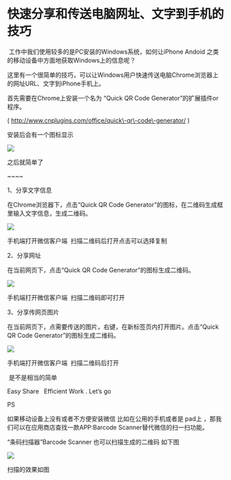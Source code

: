 # 快速分享和传送电脑网址、文字到手机的技巧

 工作中我们使用较多的是PC安装的Windows系统，如何让iPhone Andoid 之类的移动设备中方面地获取Windows上的信息呢？

这里有一个很简单的技巧，可以让Windows用户快速传送电脑Chrome浏览器上的网址URL、文字到iPhone手机上。

首先需要在Chrome上安装一个名为 “Quick QR Code Generator”的扩展插件or程序。

( http://www.cnplugins.com/office/quick\-qr\-code\-generator/ )

安装后会有一个图标显示

![](http://owa.sodexo-cn.com/blog/wp-content/uploads/2017/11/2017110601.png)

之后就简单了

\~~~~

1、分享文字信息

在Chrome浏览器下，点击“Quick QR Code Generator”的图标，在二维码生成框里输入文字信息，生成二维码。

![](http://owa.sodexo-cn.com/blog/wp-content/uploads/2017/11/2017110604.png)

手机端打开微信客户端  扫描二维码后打开点击可以选择复制

2、分享网址

在当前网页下，点击“Quick QR Code Generator”的图标生成二维码。

![](http://owa.sodexo-cn.com/blog/wp-content/uploads/2017/11/2017110602.png)

手机端打开微信客户端  扫描二维码即可打开

3、分享传网页图片

在当前网页下，点需要传送的图片，右键，在新标签页内打开图片。点击“Quick QR Code Generator”的图标生成二维码。

![](http://owa.sodexo-cn.com/blog/wp-content/uploads/2017/11/2017110603.png)

手机端打开微信客户端  扫描二维码后打开

 是不是相当的简单

Easy Share   Efficient Work . Let’s go

PS

如果移动设备上没有或者不方便安装微信 比如在公用的手机或者是 pad上 ，那我们可以在应用商店查找一款APP:Barcode Scanner替代微信的扫一扫功能。

“条码扫描器”Barcode Scanner 也可以扫描生成的二维码 如下图

![](http://owa.sodexo-cn.com/blog/wp-content/uploads/2017/11/2017_11_08_15023.jpg)

扫描的效果如图